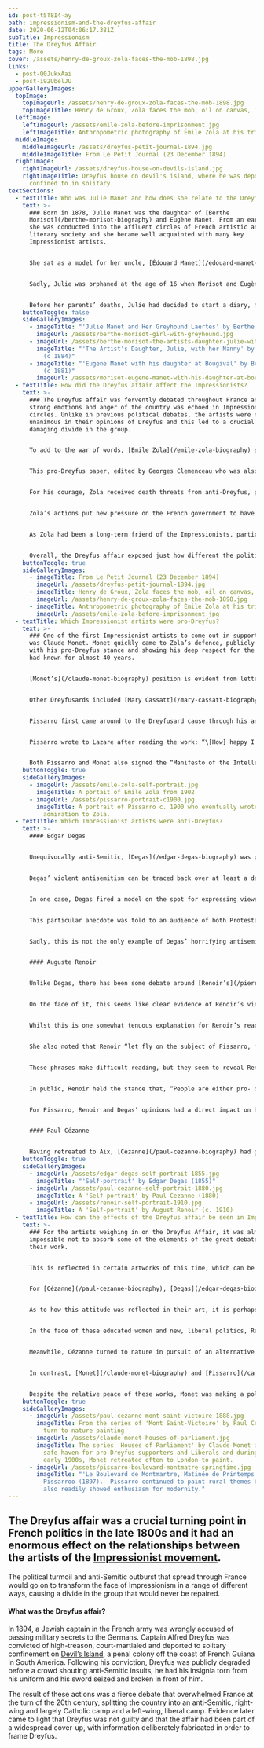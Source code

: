 ```yaml
---
id: post-t5T8I4-ay
path: impressionism-and-the-dreyfus-affair
date: 2020-06-12T04:06:17.381Z
subTitle: Impressionism
title: The Dreyfus Affair
tags: More
cover: /assets/henry-de-groux-zola-faces-the-mob-1898.jpg
links:
  - post-Q0JukxAai
  - post-i92UbelJU
upperGalleryImages:
  topImage:
    topImageUrl: /assets/henry-de-groux-zola-faces-the-mob-1898.jpg
    topImageTitle: Henry de Groux, Zola faces the mob, oil on canvas, 1898
  leftImage:
    leftImageUrl: /assets/emile-zola-before-imprisonment.jpg
    leftImageTitle: Anthropometric photography of Émile Zola at his trial
  middleImage:
    middleImageUrl: /assets/dreyfus-petit-journal-1894.jpg
    middleImageTitle: From Le Petit Journal (23 December 1894)
  rightImage:
    rightImageUrl: /assets/dreyfus-house-on-devils-island.jpg
    rightImageTitle: Dreyfus house on devil's island, where he was deported and
      confined to in solitary
textSections:
  - textTitle: Who was Julie Manet and how does she relate to the Dreyfus affair?
    text: >-
      ### Born in 1878, Julie Manet was the daughter of [Berthe
      Morisot](/berthe-morisot-biography) and Eugène Manet. From an early age,
      she was conducted into the affluent circles of French artistic and
      literary society and she became well acquainted with many key
      Impressionist artists.


      She sat as a model for her uncle, [Édouard Manet](/edouard-manet-biography), [Auguste Renoir](/pierre-auguste-renoir-biography) and [Morisot](/berthe-morisot-biography), and possibly for [Edgar Degas](/edgar-degas-biography) as well.


      Sadly, Julie was orphaned at the age of 16 when Morisot and Eugène Manet both died within just three years of one another. [Stéphane Mallarmé](https://en.wikipedia.org/wiki/St%C3%A9phane_Mallarm%C3%A9) became her guardian and she went to live with her cousins, who were close family and close friends. 


      Before her parents’ deaths, Julie had decided to start a diary, filling it with thoughts and experiences she had as a young teenager. It was not a “neat ladylike leather bound volume, but untidy notes scribbled down in old exercise books, often in pencil, the presentation as spontaneous as the contents”. As well as documenting the pain of losing both her parents, Julie’s diary also covers the drama of the Dreyfus affair. From her writing, we can build up a colourful and candid image of the Impressionists at this time and their views on the Dreyfus affair.
    buttonToggle: false
    sideGalleryImages:
      - imageTitle: "'Julie Manet and Her Greyhound Laertes' by Berthe Morisot (1893)"
        imageUrl: /assets/berthe-morisot-girl-with-greyhound.jpg
      - imageUrl: /assets/berthe-morisot-the-artists-daughter-julie-with-her-nanny.jpg
        imageTitle: "'The Artist's Daughter, Julie, with her Nanny' by Berthe Morisot
          (c 1884)"
      - imageTitle: "'Eugene Manet with his daughter at Bougival' by Berthe Morisot
          (c 1881)"
        imageUrl: /assets/morisot-eugene-manet-with-his-daughter-at-bougival.jpg
  - textTitle: How did the Dreyfus affair affect the Impressionists?
    text: >-
      ### The Dreyfus affair was fervently debated throughout France and the
      strong emotions and anger of the country was echoed in Impressionist
      circles. Unlike in previous political debates, the artists were not
      unanimous in their opinions of Dreyfus and this led to a crucial and
      damaging divide in the group.


      To add to the war of words, [Emile Zola](/emile-zola-biography) stepped forward to defend Dreyfus. He began a series of articles in Le Figaro towards the end of 1897 in which he raised the question of Dreyfus’ innocence. This series came to a head when he wrote an open letter in January 1898, which was published on the front page of L’Aurore. 


      This pro-Dreyfus paper, edited by Georges Clemenceau who was also a friend of many Impressionist artists, gave Zola the space to write a vehement declaration that began with the words “J’accuse”. Zola attacked the French army, accusing them of fabricating evidence and withholding information, and he demanded that the government reopen the case.


      For his courage, Zola received death threats from anti-Dreyfus, pro-military campaigners. Shortly after the letter was published, Zola was convicted of libel - writing false statement or defamation, deliberately damaging to a person or people’s reputation - and he was sentenced to imprisonment. Before the sentencing, he fled to England and stayed there for a year in 1898, before eventually venturing back to France.


      Zola’s actions put new pressure on the French government to have a retrial for Dreyfus. He was found guilty once again but this time he was pardoned and set free. It was not until 1906 that he was completely acquitted of the crime he did not commit.


      As Zola had been a long-term friend of the Impressionists, particularly [Paul Cézanne](/paul-cezanne-biography), and had supported and critiqued the movement throughout its development, his involvement in the Dreyfus affair caused ripples through the Impressionist group. The sentiments included in his letter were felt especially keenly in the Impressionist circle, with some artists supporting his actions and others condemning him.


      Overall, the Dreyfus affair exposed just how different the political worlds that the artists inhabited were. It laid bare the extremely divergent opinions of the members of the group, disrupting their social circles, their shared exhibitions and even their artworks. The once united group was split apart.
    buttonToggle: true
    sideGalleryImages:
      - imageTitle: From Le Petit Journal (23 December 1894)
        imageUrl: /assets/dreyfus-petit-journal-1894.jpg
      - imageTitle: Henry de Groux, Zola faces the mob, oil on canvas, 1898
        imageUrl: /assets/henry-de-groux-zola-faces-the-mob-1898.jpg
      - imageTitle: Anthropometric photography of Émile Zola at his trial
        imageUrl: /assets/emile-zola-before-imprisonment.jpg
  - textTitle: Which Impressionist artists were pro-Dreyfus?
    text: >-
      ### One of the first Impressionist artists to come out in support of Zola
      was Claude Monet. Monet quickly came to Zola’s defence, publicly agreeing
      with his pro-Dreyfus stance and showing his deep respect for the man he
      had known for almost 40 years. 


      [Monet’s](/claude-monet-biography) position is evident from letters of congratulations written to Zola in December 1897 and January 1898. He had hoped to travel to Paris for Zola’s trial but was unable to do so because of illness among his close family members. Instead, he stayed informed of news in Paris through his close friends and fellow Dreyfusards, Octave Mirbeau and Gustave Geffroy. 


      Other Dreyfusards included [Mary Cassatt](/mary-cassatt-biography), [Paul Signac](/paul-signac-biography) and [Camille Pissarro](/camille-pissarro-biography). Pissarro had long held liberal, anarchist views, but he was also personally affected by the savage anti-semitism that had found an outlet through the Dreyfus affair. As a Jew, he became the victim of anti-semitic attacks, including from other artists in the Impressionist group.


      Pissarro first came around to the Dreyfusard cause through his anarchist connections. In 1896, Bernard Lazare forwarded Pissarro a copy of his book titled ‘L’Antisémitisme’. This work, first published in 1894, was a careful and eloquent analysis of anti-semitic prejudice, written by Lazare himself, who was also an anarchist and a Jew. 


      Pissarro wrote to Lazare after reading the work: “\[How] happy I am to see a Semite defend my ideas with such eloquence; so there is at least one Jew, anarchist and well-informed, who is capable of raising his voice with authority.” The following year, Pissarro received a second work by Lazare titled ‘Une erreur judiciaire. La vérité sur l'affaire Dreyfus’ and this was the first signal for Pissarro to begin to doubt Dreyfus’ guilt. Zola’s letter in L’Aurore brought him to his final conclusion and he wrote a letter of admiration to Zola in response.


      Both Pissarro and Monet also signed the “Manifesto of the Intellectuals”, a pro-Dreyfus document that was circulated among students, publicists and other members of the Liberal camp, following the publication of “J’Accuse”.
    buttonToggle: true
    sideGalleryImages:
      - imageUrl: /assets/emile-zola-self-portrait.jpg
        imageTitle: A portait of Emile Zola from 1902
      - imageUrl: /assets/pissarro-portrait-c1900.jpg
        imageTitle: A portrait of Pissarro c. 1900 who eventually wrote a letter of
          admiration to Zola.
  - textTitle: Which Impressionist artists were anti-Dreyfus?
    text: >-
      #### Edgar Degas


      Unequivocally anti-Semitic, [Degas](/edgar-degas-biography) was pushed almost to breaking point by the Dreyfus affair. Julie Manet’s diary details the extremes of his bigotry, which at times would reduce him to tears of anger. She writes of one evening when she paid a visit to his studio to invite him to dinner but found him in a "state against the Jews," so she felt obliged to withdraw, "without asking him a thing.”


      Degas’ violent antisemitism can be traced back over at least a decade before the Dreyfus affair began. He was known for discussing antisemitic ideas with a close acquaintance, Maurice Talmeyr, who was also an ultranationalist journalist. Similarly, he kept up to date with the far right press and read La Libre Parole, a well-known French antisemitic newspaper.


      In one case, Degas fired a model on the spot for expressing views related to Dreyfus’ innocence. He spoke of the event himself, describing how he asked, "You're Jewish yourself?” She replied, ”No, monsieur, I'm a Protestant." To which he said, “Ah, you're Protestant. Well, then, get the hell out of here." 


      This particular anecdote was told to an audience of both Protestants and Jews at the home of Ludovic Halévy, a French author and playwright who was himself a Dreyfusard and of Jewish descent. Shortly afterwards, Degas broke off their friendship, despite having been close to Halévy for many decades. 


      Sadly, this is not the only example of Degas’ horrifying antisemitism. Similar episodes can be found peppered throughout his career, from comments about his models to snide remarks to Pissarro.


      #### Auguste Renoir


      Unlike Degas, there has been some debate around [Renoir’s](/pierre-auguste-renoir-biography) position on the Dreyfus affair. Accounts from the time describe him refusing to exhibit with Pissarro, he was quoted as saying, “Who? Me? Me exhibit with a gang of Jews and Socialists? You must be mad!” 


      On the face of it, this seems like clear evidence of Renoir’s viewpoint, but his son interprets this quote as an attempt to lead Degas on. In his book ‘Renoir, My Father’, Jean Renoir attribute’s Renoir’s real motivation for missing this particular exhibition to him not wanting to be associated with Paul Gauguin, who was also taking part. In the past, Renoir had criticised the artist’s work, saying for instance that “his Breton women look too anaemic”.


      Whilst this is one somewhat tenuous explanation for Renoir’s reaction, Julie Manet’s diary reveals other anti-Semitic sentiments uttered by Renoir in private. In January 1898, Renoir is quoted as saying, “\[The Jews] come to France to "to make money, but the moment a fight is on, they hide behind the first tree. There are so many in the army because the Jew likes to parade around in fancy uniforms. Every country chases them out, there is a reason for that, and we must not allow them to occupy such a position in France.” 


      She also noted that Renoir “let fly on the subject of Pissarro, ‘a Jew’, whose sons are natives of no country and who do their military service nowhere”. Renoir goes on, “It’s tenacious the Jewish race. Pissarro’s wife isn't one, yet all the children are, even more so than their father.”


      These phrases make difficult reading, but they seem to reveal Renoir’s true opinions on the matter. At the same time, Julie’s diary also reveals his fears of where the anti-Semitism in France would lead to. She wrote that he worried the affair, “might take the form of anti-Semitism among the lower middle class. He could envisage armies of grocers and similar tradesmen, wearing hoods and treating the Jews the way the KKK treated the Negroes”


      In public, Renoir held the stance that, “People are either pro- or anti-Dreyfus. I would try to be simply to be a Frenchman.” In Julie’s diary, she writes that he advised her to “stay quiet and wait for the ferment to pass.” In public, Renoir avoided involving himself in discussions related to the Dreyfus affair, trying to remain neither pro-Dreyfus or anti-Dreyfus but in private, it appears he held deep-seated views that were highly anti-Semitic.


      For Pissarro, Renoir and Degas’ opinions had a direct impact on him. Both men refused to talk to their friend or exhibit with him and they cut off all correspondence with him and his family.


      #### Paul Cézanne


      Having retreated to Aix, [Cézanne](/paul-cezanne-biography) had gradually become more Catholic, assuming the faith of his family and his youth. He kept company with staunchly Catholic, anti-Dreyfusard painters and writers and was himself convinced that Dreyfus was a traitor. However, Cézanne was far less outspoken than Renoir and Degas on matters related to the Dreyfus affair. When commenting on his one-time friend Zola’s actions he simply said, “they took him in”.
    buttonToggle: true
    sideGalleryImages:
      - imageUrl: /assets/edgar-degas-self-portrait-1855.jpg
        imageTitle: "'Self-portrait' by Edgar Degas (1855)"
      - imageUrl: /assets/paul-cezanne-self-portrait-1880.jpg
        imageTitle: A 'Self-portrait' by Paul Cezanne (1880)
      - imageUrl: /assets/renoir-self-portrait-1910.jpg
        imageTitle: A 'Self-portrait' by August Renoir (c. 1910)
  - textTitle: How can the effects of the Dreyfus affair be seen in Impressionist art?
    text: >-
      ### For the artists weighing in on the Dreyfus Affair, it was almost
      impossible not to absorb some of the elements of the great debate into
      their work.


      This is reflected in certain artworks of this time, which can be interpreted in the context of French politics and the rapid changes taking place in the country as a result of Industrialisation.


      For [Cézanne](/paul-cezanne-biography), [Degas](/edgar-degas-biography) and [Renoir](/pierre-auguste-renoir-biography), the changing political fabric of France is indicated by their gradual turning away from the iconography of modern life that had once featured in the work of the Impressionists. Critics have interpreted this shift as evidence of a wider dislike for the modern world as a whole, a world seemingly populated by socialists, intellectuals, feminists, and Jews.


      As to how this attitude was reflected in their art, it is perhaps no coincidence that Degas and Renoir both turned to the female form for solace. Both men held a public dislike for women seeking to extend their outlook beyond careers as singers as dancers. Renoir described in 1888 how, "I consider as monstrous women litterateurs, lawyers and politicasters, Georges Sand, Mme Adam and suchlike bores who are little better than longtailed sheep” Similarly, [Julie Manet](https://en.wikipedia.org/wiki/Julie_Manet) writes of Degas’ opinions on the painter and diarist Marie Bashkirtseff as “deserving of a public whipping.”


      In the face of these educated women and new, liberal politics, Renoir and Degas turned to one of the icons of classical art, rooted in ideals of Christian, European beauty. Their nude works differed in their execution but not in the political motivations underlying them. For Degas, it was a voyeuristic, carnal interpretation of the female form, whilst Renoir assumed a classicising gaze, painting his subjects as voluptuous and angelic.


      Meanwhile, Cézanne turned to nature in pursuit of an alternative subject to the modernity he saw encroaching around him. In a letter to his niece, written in 1902, he complained that "Engineers ruin everything, it's a republic of flat straight lines. Is there a single straight line in nature, I ask you?” In the following years, he sought out a divine form of nature, attempting to capture God’s handiwork through the lens of his new-found faith.


      In contrast, [Monet](/claude-monet-biography) and [Pissarro](/camille-pissarro-biography) continued to paint rural themes but they also readily showed enthusiasm for modernity. Britain was a safe haven for pro-Dreyfus supporters and Liberals and during the early 1900s, Monet retreated often to London to paint. He depicted the bridges of the Thames and the Houses of Parliament as resplendent cathedrals, blushing in the soft tones of sunrise and sunset. 


      Despite the relative peace of these works, Monet was making a political statement. This period signals the end of Monet’s foray into patriotic themes. From this we can interpret that he became disillusioned with his native France during this time and the remorseless reactionary politics raging through the country.
    buttonToggle: true
    sideGalleryImages:
      - imageUrl: /assets/paul-cezanne-mont-saint-victoire-1888.jpg
        imageTitle: From the series of 'Mont Saint-Victoire' by Paul Cezanne showing his
          turn to nature painting
      - imageUrl: /assets/claude-monet-houses-of-parliament.jpg
        imageTitle: The series 'Houses of Parliament' by Claude Monet in London. was a
          safe haven for pro-Dreyfus supporters and Liberals and during the
          early 1900s, Monet retreated often to London to paint.
      - imageUrl: /assets/pissarro-boulevard-montmatre-springtime.jpg
        imageTitle: "'Le Boulevard de Montmartre, Matinée de Printemps' by Camille
          Pissarroo (1897).  Pissarro continued to paint rural themes but they
          also readily showed enthusiasm for modernity."
---
```

## The Dreyfus affair was a crucial turning point in French politics in the late 1800s and it had an enormous effect on the relationships between the artists of the [Impressionist movement](http://localhost:8000/discover-the-impressionists).

The political turmoil and anti-Semitic outburst that spread through France would go on to transform the face of Impressionism in a range of different ways, causing a divide in the group that would never be repaired.

#### What was the Dreyfus affair?

In 1894, a Jewish captain in the French army was wrongly accused of passing military secrets to the Germans. Captain Alfred Dreyfus was convicted of high-treason, court-martialed and deported to solitary confinement on [Devil’s Island](https://en.wikipedia.org/wiki/Devil%27s_Island), a penal colony off the coast of French Guiana in South America. Following his conviction, Dreyfus was publicly degraded before a crowd shouting anti-Semitic insults, he had his insignia torn from his uniform and his sword seized and broken in front of him.

The result of these actions was a fierce debate that overwhelmed France at the turn of the 20th century, splitting the country into an anti-Semitic, right-wing and largely Catholic camp and a left-wing, liberal camp. Evidence later came to light that Dreyfus was not guilty and that the affair had been part of a widespread cover-up, with information deliberately fabricated in order to frame Dreyfus.